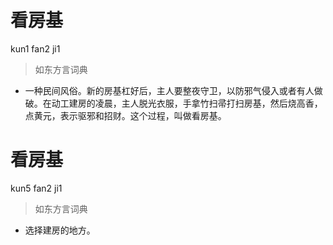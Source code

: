 # 看房基
kun1 fan2 ji1
> 如东方言词典
- 一种民间风俗。新的房基杠好后，主人要整夜守卫，以防邪气侵入或者有人做破。在动工建房的凌晨，主人脱光衣服，手拿竹扫帚打扫房基，然后烧高香，点黄元，表示驱邪和招财。这个过程，叫做看房基。

# 看房基
kun5 fan2 ji1
> 如东方言词典
- 选择建房的地方。
